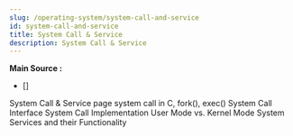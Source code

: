 ```yaml
---
slug: /operating-system/system-call-and-service
id: system-call-and-service
title: System Call & Service
description: System Call & Service
---
```


**Main Source :**

- [] 

System Call & Service page
system call in C, fork(), exec()
System Call Interface
System Call Implementation
User Mode vs. Kernel Mode
System Services and their Functionality
